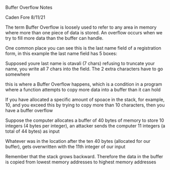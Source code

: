 Buffer Overflow Notes

 Caden Fore
 8/11/21

 The term Buffer Overflow is loosely used to refer to any area in memory where more than one piece of data is stored. An
 overflow occurs when we try to fill more data than the buffer can handle.


One common place you can see this is the last name field of a registration form, in this example the last name field has 5
boxes:

Supposed youre last name is otavali (7 chars) refusing to truncate your name, you write all 7 chars into the field. The 2
extra characters have to go somewhere

this is where a Buffer Overflow happens, which is a condition in a program where a function attempts to copy more data 
into a buffer than it can hold



If you have allocated a specific amount of spoace in the stack, for example, 10, and you exceed this by trying to copy
more than 10 characters, then you have a buffer overflow

Suppose the computer allocates a buffer of 40 bytes of memory to store 10 integers (4 bytes per integer), an attacker
sends the computer 11 integers (a total of 44 bytes) as input

Whatever was in the location after the ten 40 bytes (allocated for our buffer), gets overwritten with the 11th integer of
our input

Remember that the stack grows backward. Therefore the data in the buffer is copied from lowest memory addresses to
highest memory addresses